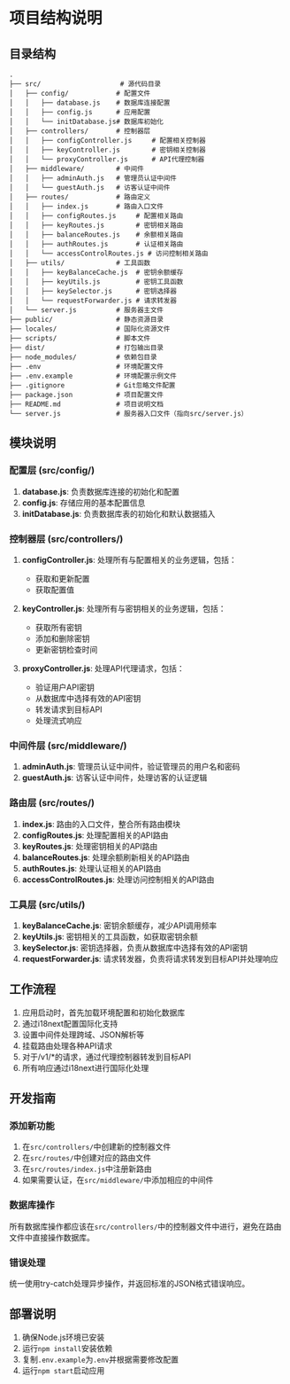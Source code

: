 # 项目结构说明

## 目录结构

```
.
├── src/                    # 源代码目录
│   ├── config/            # 配置文件
│   │   ├── database.js    # 数据库连接配置
│   │   ├── config.js      # 应用配置
│   │   └── initDatabase.js# 数据库初始化
│   ├── controllers/       # 控制器层
│   │   ├── configController.js     # 配置相关控制器
│   │   ├── keyController.js        # 密钥相关控制器
│   │   └── proxyController.js      # API代理控制器
│   ├── middleware/        # 中间件
│   │   ├── adminAuth.js   # 管理员认证中间件
│   │   └── guestAuth.js   # 访客认证中间件
│   ├── routes/            # 路由定义
│   │   ├── index.js       # 路由入口文件
│   │   ├── configRoutes.js     # 配置相关路由
│   │   ├── keyRoutes.js        # 密钥相关路由
│   │   ├── balanceRoutes.js    # 余额相关路由
│   │   ├── authRoutes.js       # 认证相关路由
│   │   └── accessControlRoutes.js # 访问控制相关路由
│   ├── utils/             # 工具函数
│   │   ├── keyBalanceCache.js  # 密钥余额缓存
│   │   ├── keyUtils.js         # 密钥工具函数
│   │   ├── keySelector.js      # 密钥选择器
│   │   └── requestForwarder.js # 请求转发器
│   └── server.js          # 服务器主文件
├── public/                # 静态资源目录
├── locales/               # 国际化资源文件
├── scripts/               # 脚本文件
├── dist/                  # 打包输出目录
├── node_modules/          # 依赖包目录
├── .env                   # 环境配置文件
├── .env.example           # 环境配置示例文件
├── .gitignore             # Git忽略文件配置
├── package.json           # 项目配置文件
├── README.md              # 项目说明文档
└── server.js              # 服务器入口文件（指向src/server.js）
```

## 模块说明

### 配置层 (src/config/)

1. **database.js**: 负责数据库连接的初始化和配置
2. **config.js**: 存储应用的基本配置信息
3. **initDatabase.js**: 负责数据库表的初始化和默认数据插入

### 控制器层 (src/controllers/)

1. **configController.js**: 处理所有与配置相关的业务逻辑，包括：
   - 获取和更新配置
   - 获取配置值

2. **keyController.js**: 处理所有与密钥相关的业务逻辑，包括：
   - 获取所有密钥
   - 添加和删除密钥
   - 更新密钥检查时间

3. **proxyController.js**: 处理API代理请求，包括：
   - 验证用户API密钥
   - 从数据库中选择有效的API密钥
   - 转发请求到目标API
   - 处理流式响应

### 中间件层 (src/middleware/)

1. **adminAuth.js**: 管理员认证中间件，验证管理员的用户名和密码
2. **guestAuth.js**: 访客认证中间件，处理访客的认证逻辑

### 路由层 (src/routes/)

1. **index.js**: 路由的入口文件，整合所有路由模块
2. **configRoutes.js**: 处理配置相关的API路由
3. **keyRoutes.js**: 处理密钥相关的API路由
4. **balanceRoutes.js**: 处理余额刷新相关的API路由
5. **authRoutes.js**: 处理认证相关的API路由
6. **accessControlRoutes.js**: 处理访问控制相关的API路由

### 工具层 (src/utils/)

1. **keyBalanceCache.js**: 密钥余额缓存，减少API调用频率
2. **keyUtils.js**: 密钥相关的工具函数，如获取密钥余额
3. **keySelector.js**: 密钥选择器，负责从数据库中选择有效的API密钥
4. **requestForwarder.js**: 请求转发器，负责将请求转发到目标API并处理响应

## 工作流程

1. 应用启动时，首先加载环境配置和初始化数据库
2. 通过i18next配置国际化支持
3. 设置中间件处理跨域、JSON解析等
4. 挂载路由处理各种API请求
5. 对于/v1/*的请求，通过代理控制器转发到目标API
6. 所有响应通过i18next进行国际化处理

## 开发指南

### 添加新功能

1. 在`src/controllers/`中创建新的控制器文件
2. 在`src/routes/`中创建对应的路由文件
3. 在`src/routes/index.js`中注册新路由
4. 如果需要认证，在`src/middleware/`中添加相应的中间件

### 数据库操作

所有数据库操作都应该在`src/controllers/`中的控制器文件中进行，避免在路由文件中直接操作数据库。

### 错误处理

统一使用try-catch处理异步操作，并返回标准的JSON格式错误响应。

## 部署说明

1. 确保Node.js环境已安装
2. 运行`npm install`安装依赖
3. 复制`.env.example`为`.env`并根据需要修改配置
4. 运行`npm start`启动应用